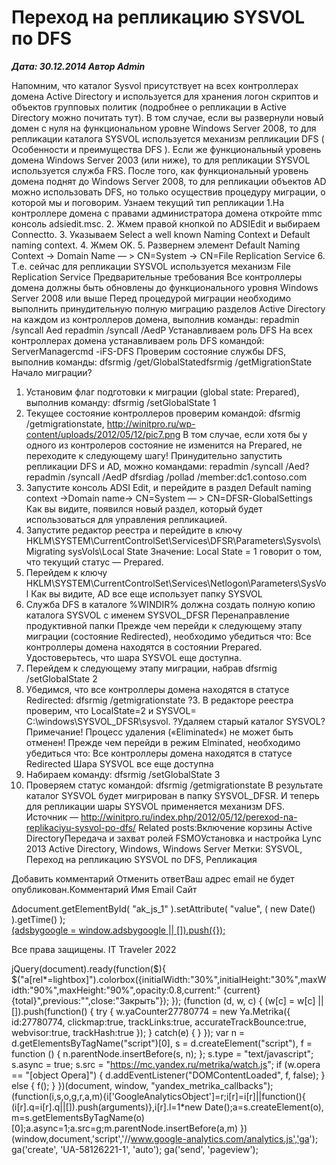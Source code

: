 # Переход на репликацию SYSVOL по DFS                	  
***Дата: 30.12.2014 Автор Admin***

Напомним, что каталог Sysvol присутствует на всех контроллерах домена Active Directory и используется для хранения логон скриптов и объектов групповых политик (подробнее о репликации в Active Directory можно почитать тут). В том случае, если вы развернули новый домен с нуля на функциональном уровне Windows Server 2008, то для репликации каталога SYSVOL используется механизм репликации DFS ( Особенности и преимущества DFS ).
Если же функциональный уровень домена Windows Server 2003 (или ниже), то для репликации SYSVOL используется служба FRS. После того, как функциональный уровень домена поднят до Windows Server 2008, то для репликации объектов AD можно использовать DFS, но только осуществив процедуру миграции, о которой мы и поговорим.
Узнаем текущий тип репликации
1.На контроллере домена с правами администратора домена откройте mmc консоль adsiedit.msc.
2. Жмем правой кнопкой по ADSIEdit и выбираем Connectto.
3. Указываем Select a well known Naming Context и Default naming context.
4. Жмем OK.
5. Развернем элемент Default Naming Context -&gt; Domain Name — &gt; CN=System -&gt; CN=File Replication Service
6. Т.е. сейчас для репликации SYSVOL используется механизм File Replication Service
Предварительные требования
Все контроллеры домена должны быть обновлены до функционального уровня Windows Server 2008 или выше
Перед процедурой миграции необходимо выполнить принудительную полную миграцию разделов Active Directory на каждом из контроллеров домена, выполнив команды:
repadmin /syncall Aed
repadmin /syncall /AedP
Устанавливаем роль DFS
На всех контроллерах домена устанавливаем роль DFS командой:
ServerManagercmd -iFS-DFS
Проверим состояние службы DFS, выполнив команды:
dfsrmig /get/GlobalStatedfsrmig /getMigrationState
Начало миграции?
1. Установим флаг подготовки к миграции (global state:
Prepared), выполнив команду:
dfsrmig /setGlobalState 1
2. Текущее состояние контроллеров проверим командой:
dfsrmig /getmigrationstate,
http://winitpro.ru/wp-content/uploads/2012/05/12/pic7.png
В том случае, если хотя бы у одного из контролеров состояние не изменится на Prepared, не переходите к следующему шагу!
Принудительно запустить репликации DFS и AD, можно командами:
repadmin /syncall /Aed?
repadmin /syncall /AedP
dfsrdiag /pollad /member:dc1.contoso.com
3. Запустите консоль ADSI Edit, и перейдите в
раздел
Default naming context -&gt;Domain name-&gt; CN=System — &gt; CN=DFSR-GlobalSettings
Как вы видите, появился новый раздел, который будет использоваться для управления репликацией.
4. Запустите редактор реестра и перейдите в ключу
HKLM\SYSTEM\CurrentControlSet\Services\DFSR\Parameters\Sysvols\Migrating sysVols\Local State
Значение: Local State = 1 говорит о том, что текущий статус — Prepared.
5. Перейдем к ключу HKLM\SYSTEM\CurrentControlSet\Services\Netlogon\Parameters\SysVol
Как вы видите, AD все еще использует папку SYSVOL
6. Служба DFS в каталоге %WINDIR% должна создать полную копию каталога SYSVOL с именем SYSVOL_DFSR
Перенаправление продуктивной папки
Прежде чем перейди к следующему этапу миграции (состояние Redirected), необходимо убедиться что:
Все контроллеры домена находятся в состоянии Prepared. Удостоверьтесь, что шара SYSVOL еще доступна.
1. Перейдем к следующему этапу миграции, набрав
dfsrmig /setGlobalState 2
2. Убедимся, что все контроллеры домена находятся в статусе Redirected:
dfsrmig /getmigrationstate
?3. В редакторе реестра проверим, что LocalState=2 и SYSVOL= C:\windows\SYSVOL_DFSR\sysvol.
?Удаляем старый каталог SYSVOL?
Примечание! Процесс удаления («Eliminated«) не может быть отменен!
Прежде чем перейди в режим Elminated, необходимо убедиться что:
Все контроллеры домена находятся в статусе Redirected
Шара SYSVOL все еще доступна
1. Набираем команду:
dfsrmig /setGlobalState 3
2. Проверяем статус командой:
dfsrmig /getmigrationstate
В результате каталог SYSVOL будет мигрирован в папку SYSVOL_DFSR. И теперь для репликации шары SYSVOL применяется механизм DFS.
Источник &#8212; http://winitpro.ru/index.php/2012/05/12/perexod-na-replikaciyu-sysvol-po-dfs/ 
Related posts:Включение корзины Active DirectoryПередача и захват ролей FSMOУстановка и настройка Lync 2013
 Active Directory, Windows, Windows Server 
 Метки: SYSVOL, Переход на репликацию SYSVOL по DFS, Репликация  
                        
Добавить комментарий Отменить ответВаш адрес email не будет опубликован.Комментарий Имя 
Email 
Сайт 
 
&#916;document.getElementById( "ak_js_1" ).setAttribute( "value", ( new Date() ).getTime() );	
<ins class="adsbygoogle"
style="display:block"
data-ad-client="ca-pub-1890562251101921"
data-ad-slot="9117958896"
data-ad-format="auto">
(adsbygoogle = window.adsbygoogle || []).push({});
  
Все права защищены. IT Traveler 2022 
                            
jQuery(document).ready(function($){
$("a[rel*=lightbox]").colorbox({initialWidth:"30%",initialHeight:"30%",maxWidth:"90%",maxHeight:"90%",opacity:0.8,current:" {current}  {total}",previous:"",close:"Закрыть"});
});
(function (d, w, c) {
(w[c] = w[c] || []).push(function() {
try {
w.yaCounter27780774 = new Ya.Metrika({
id:27780774,
clickmap:true,
trackLinks:true,
accurateTrackBounce:true,
webvisor:true,
trackHash:true
});
} catch(e) { }
});
var n = d.getElementsByTagName("script")[0],
s = d.createElement("script"),
f = function () { n.parentNode.insertBefore(s, n); };
s.type = "text/javascript";
s.async = true;
s.src = "https://mc.yandex.ru/metrika/watch.js";
if (w.opera == "[object Opera]") {
d.addEventListener("DOMContentLoaded", f, false);
} else { f(); }
})(document, window, "yandex_metrika_callbacks");
(function(i,s,o,g,r,a,m){i['GoogleAnalyticsObject']=r;i[r]=i[r]||function(){
(i[r].q=i[r].q||[]).push(arguments)},i[r].l=1*new Date();a=s.createElement(o),
m=s.getElementsByTagName(o)[0];a.async=1;a.src=g;m.parentNode.insertBefore(a,m)
})(window,document,'script','//www.google-analytics.com/analytics.js','ga');
ga('create', 'UA-58126221-1', 'auto');
ga('send', 'pageview');
